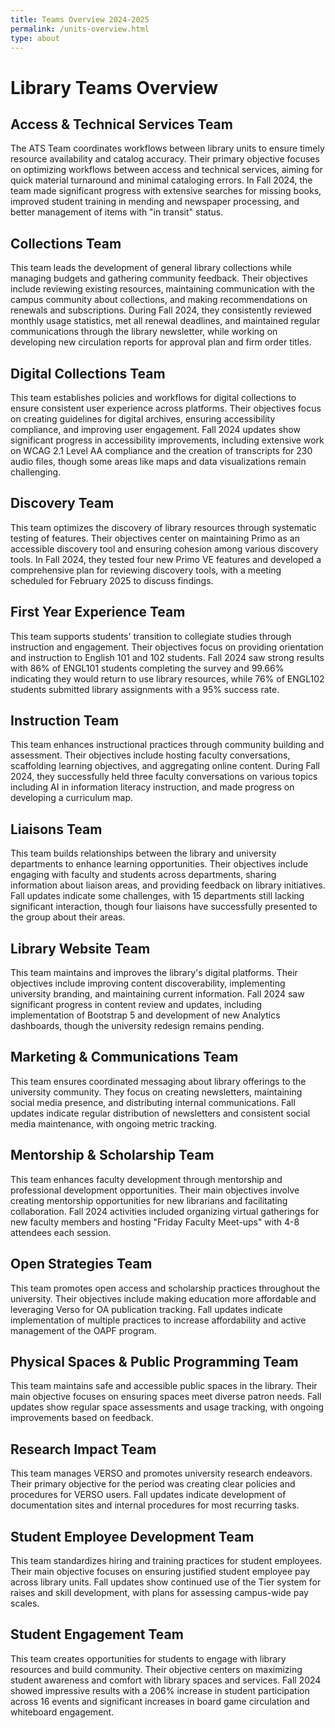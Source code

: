 ```yaml
---
title: Teams Overview 2024-2025
permalink: /units-overview.html
type: about
---
```

# Library Teams Overview 

## Access & Technical Services Team
The ATS Team coordinates workflows between library units to ensure timely resource availability and catalog accuracy. Their primary objective focuses on optimizing workflows between access and technical services, aiming for quick material turnaround and minimal cataloging errors. In Fall 2024, the team made significant progress with extensive searches for missing books, improved student training in mending and newspaper processing, and better management of items with "in transit" status.

## Collections Team
This team leads the development of general library collections while managing budgets and gathering community feedback. Their objectives include reviewing existing resources, maintaining communication with the campus community about collections, and making recommendations on renewals and subscriptions. During Fall 2024, they consistently reviewed monthly usage statistics, met all renewal deadlines, and maintained regular communications through the library newsletter, while working on developing new circulation reports for approval plan and firm order titles.

## Digital Collections Team
This team establishes policies and workflows for digital collections to ensure consistent user experience across platforms. Their objectives focus on creating guidelines for digital archives, ensuring accessibility compliance, and improving user engagement. Fall 2024 updates show significant progress in accessibility improvements, including extensive work on WCAG 2.1 Level AA compliance and the creation of transcripts for 230 audio files, though some areas like maps and data visualizations remain challenging.

## Discovery Team
This team optimizes the discovery of library resources through systematic testing of features. Their objectives center on maintaining Primo as an accessible discovery tool and ensuring cohesion among various discovery tools. In Fall 2024, they tested four new Primo VE features and developed a comprehensive plan for reviewing discovery tools, with a meeting scheduled for February 2025 to discuss findings.

## First Year Experience Team
This team supports students' transition to collegiate studies through instruction and engagement. Their objectives focus on providing orientation and instruction to English 101 and 102 students. Fall 2024 saw strong results with 86% of ENGL101 students completing the survey and 99.66% indicating they would return to use library resources, while 76% of ENGL102 students submitted library assignments with a 95% success rate.

## Instruction Team
This team enhances instructional practices through community building and assessment. Their objectives include hosting faculty conversations, scaffolding learning objectives, and aggregating online content. During Fall 2024, they successfully held three faculty conversations on various topics including AI in information literacy instruction, and made progress on developing a curriculum map.

## Liaisons Team
This team builds relationships between the library and university departments to enhance learning opportunities. Their objectives include engaging with faculty and students across departments, sharing information about liaison areas, and providing feedback on library initiatives. Fall updates indicate some challenges, with 15 departments still lacking significant interaction, though four liaisons have successfully presented to the group about their areas.

## Library Website Team
This team maintains and improves the library's digital platforms. Their objectives include improving content discoverability, implementing university branding, and maintaining current information. Fall 2024 saw significant progress in content review and updates, including implementation of Bootstrap 5 and development of new Analytics dashboards, though the university redesign remains pending.

## Marketing & Communications Team
This team ensures coordinated messaging about library offerings to the university community. They focus on creating newsletters, maintaining social media presence, and distributing internal communications. Fall updates indicate regular distribution of newsletters and consistent social media maintenance, with ongoing metric tracking.

## Mentorship & Scholarship Team
This team enhances faculty development through mentorship and professional development opportunities. Their main objectives involve creating mentorship opportunities for new librarians and facilitating collaboration. Fall 2024 activities included organizing virtual gatherings for new faculty members and hosting "Friday Faculty Meet-ups" with 4-8 attendees each session.

## Open Strategies Team
This team promotes open access and scholarship practices throughout the university. Their objectives include making education more affordable and leveraging Verso for OA publication tracking. Fall updates indicate implementation of multiple practices to increase affordability and active management of the OAPF program.

## Physical Spaces & Public Programming Team
This team maintains safe and accessible public spaces in the library. Their main objective focuses on ensuring spaces meet diverse patron needs. Fall updates show regular space assessments and usage tracking, with ongoing improvements based on feedback.

## Research Impact Team
This team manages VERSO and promotes university research endeavors. Their primary objective for the period was creating clear policies and procedures for VERSO users. Fall updates indicate development of documentation sites and internal procedures for most recurring tasks.

## Student Employee Development Team
This team standardizes hiring and training practices for student employees. Their main objective focuses on ensuring justified student employee pay across library units. Fall updates show continued use of the Tier system for raises and skill development, with plans for assessing campus-wide pay scales.

## Student Engagement Team
This team creates opportunities for students to engage with library resources and build community. Their objective centers on maximizing student awareness and comfort with library spaces and services. Fall 2024 showed impressive results with a 206% increase in student participation across 16 events and significant increases in board game circulation and whiteboard engagement.